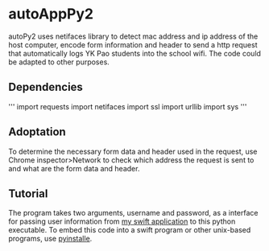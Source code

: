 # autoAppPy2

autoPy2 uses netifaces library to detect mac address and ip address of the host computer, encode form information and header to send a http request that automatically logs YK Pao students into the school wifi. The code could be adapted to other purposes.

## Dependencies

'''
import requests
import netifaces
import ssl
import urllib
import sys
'''

## Adoptation

To determine the necessary form data and header used in the request, use Chrome inspector>Network to check which address the request is sent to and what are the form data and header. 

## Tutorial

The program takes two arguments, username and password, as a interface for passing user information from [my swift application](https://github.com/Clumsyndicate/AutoAuth) to this python executable. To embed this code into a swift program or other unix-based programs, use [pyinstalle](https://www.pyinstaller.org/). 
